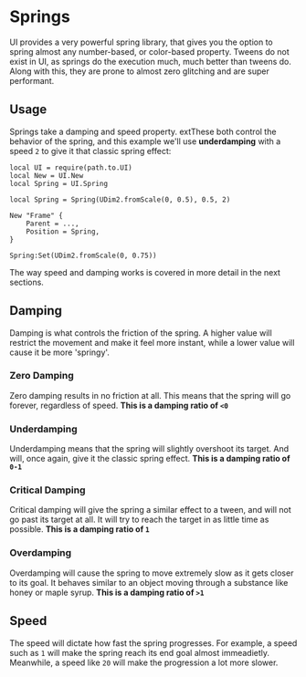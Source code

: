 # Springs

UI provides a very powerful spring library, that gives you the option to spring almost any number-based, or color-based property. Tweens do not exist in UI, as springs do the execution much, much better than tweens do. Along with this, they are prone to almost zero glitching and are super performant.

## Usage

Springs take a damping and speed property. extThese both control the behavior of the spring, and this example we'll use **underdamping** with a speed `2` to give it that classic spring effect:

```luau
local UI = require(path.to.UI)
local New = UI.New
local Spring = UI.Spring

local Spring = Spring(UDim2.fromScale(0, 0.5), 0.5, 2)

New "Frame" {
    Parent = ...,
    Position = Spring,
}

Spring:Set(UDim2.fromScale(0, 0.75))
```

The way speed and damping works is covered in more detail in the next sections.

## Damping

Damping is what controls the friction of the spring. A higher value will restrict the movement and make it feel more instant, while a lower value will cause it be more 'springy'.

### Zero Damping

Zero damping results in no friction at all. This means that the spring will go forever, regardless of speed. **This is a damping ratio of `<0`**

### Underdamping

Underdamping means that the spring will slightly overshoot its target. And will, once again, give it the classic spring effect. **This is a damping ratio of `0-1`**

### Critical Damping

Critical damping will give the spring a similar effect to a tween, and will not go past its target at all. It will try to reach the target in as little time as possible. **This is a damping ratio of `1`**

### Overdamping

Overdamping will cause the spring to move extremely slow as it gets closer to its goal. It behaves similar to an object moving through a substance like honey or maple syrup. **This is a damping ratio of `>1`**

## Speed

The speed will dictate how fast the spring progresses. For example, a speed such as `1` will make the spring reach its end goal almost immeadietly. Meanwhile, a speed like `20` will make the progression a lot more slower.

